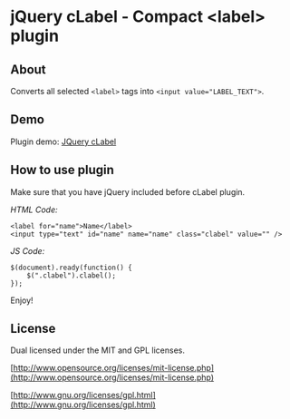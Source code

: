 # jQuery cLabel - Compact &lt;label&gt; plugin

## About

Converts all selected `<label>` tags into `<input value="LABEL_TEXT">`.

## Demo

Plugin demo: [JQuery cLabel](http://lab.aam.me/jquery/clabel/#demo)

## How to use plugin

Make sure that you have jQuery included before cLabel plugin.

*HTML Code:*

    <label for="name">Name</label>
    <input type="text" id="name" name="name" class="clabel" value="" />


*JS Code:*

    $(document).ready(function() {
        $(".clabel").clabel();
    });

Enjoy!

## License

Dual licensed under the MIT and GPL licenses.

[http://www.opensource.org/licenses/mit-license.php](http://www.opensource.org/licenses/mit-license.php)  

[http://www.gnu.org/licenses/gpl.html](http://www.gnu.org/licenses/gpl.html)
